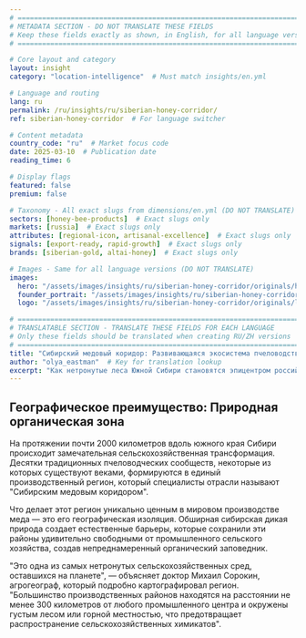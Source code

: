 ```yaml
---
# ============================================================================
# METADATA SECTION - DO NOT TRANSLATE THESE FIELDS
# Keep these fields exactly as shown, in English, for all language versions
# ============================================================================

# Core layout and category
layout: insight
category: "location-intelligence"  # Must match insights/en.yml

# Language and routing
lang: ru
permalink: /ru/insights/ru/siberian-honey-corridor/
ref: siberian-honey-corridor  # For language switcher

# Content metadata
country_code: "ru"  # Market focus code
date: 2025-03-10  # Publication date
reading_time: 6

# Display flags
featured: false
premium: false

# Taxonomy - All exact slugs from dimensions/en.yml (DO NOT TRANSLATE)
sectors: [honey-bee-products]  # Exact slugs only
markets: [russia]  # Exact slugs only
attributes: [regional-icon, artisanal-excellence]  # Exact slugs only
signals: [export-ready, rapid-growth]  # Exact slugs only
brands: [siberian-gold, altai-honey]  # Exact slugs only

# Images - Same for all language versions (DO NOT TRANSLATE)
images:
  hero: "/assets/images/insights/ru/siberian-honey-corridor/originals/hero-altai-forest.jpg"
  founder_portrait: "/assets/images/insights/ru/siberian-honey-corridor/originals/founder-portrait-ivan-petrov.jpg"
  logo: "/assets/images/insights/ru/siberian-honey-corridor/originals/logo-siberian-honey.jpg"

# ============================================================================
# TRANSLATABLE SECTION - TRANSLATE THESE FIELDS FOR EACH LANGUAGE
# Only these fields should be translated when creating RU/ZH versions
# ============================================================================
title: "Сибирский медовый коридор: Развивающаяся экосистема пчеловодства России"
author: "olya_eastman"  # Key for translation lookup
excerpt: "Как нетронутые леса Южной Сибири становятся эпицентром российской индустрии премиального меда, привлекая международное внимание."
---
```


## Географическое преимущество: Природная органическая зона

На протяжении почти 2000 километров вдоль южного края Сибири происходит замечательная сельскохозяйственная трансформация. Десятки традиционных пчеловодческих сообществ, некоторые из которых существуют веками, формируются в единый производственный регион, который специалисты отрасли называют "Сибирским медовым коридором".

Что делает этот регион уникально ценным в мировом производстве меда — это его географическая изоляция. Обширная сибирская дикая природа создает естественные барьеры, которые сохранили эти районы удивительно свободными от промышленного сельского хозяйства, создав непреднамеренный органический заповедник.

"Это одна из самых нетронутых сельскохозяйственных сред, оставшихся на планете", — объясняет доктор Михаил Сорокин, агрогеограф, который подробно картографировал регион. "Большинство производственных районов находятся на расстоянии не менее 300 километров от любого промышленного центра и окружены густым лесом или горной местностью, что предотвращает распространение сельскохозяйственных химикатов".